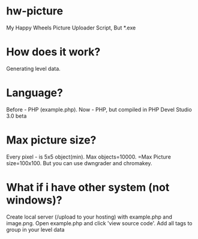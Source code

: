# hw-picture
My Happy Wheels Picture Uploader Script, But *.exe
# How does it work?
Generating level data.
# Language?
Before - PHP (example.php).
Now - PHP, but compiled in PHP Devel Studio 3.0 beta
# Max picture size?
Every pixel - is 5x5 object(min).
Max objects=10000.
=Max Picture size=100x100.
But you can use dwngrader and chromakey.
# What if i have other system (not windows)?
Create local server (/upload to your hosting) with example.php and image.png. Open example.php and click 'view source code'. Add all <sh> tags to group in your level data
